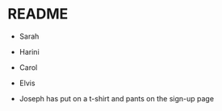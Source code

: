 # README

- Sarah

- Harini

- Carol

- Elvis

- Joseph has put on a t-shirt and pants on the sign-up page